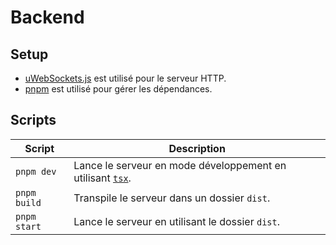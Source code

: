 # Backend

## Setup

- [uWebSockets.js](https://github.com/uNetworking/uWebSockets.js) est utilisé pour le serveur HTTP.
- [pnpm](https://pnpm.io) est utilisé pour gérer les dépendances.

## Scripts

| Script | Description |
| ------ | ----------- |
| `pnpm dev` | Lance le serveur en mode développement en utilisant [`tsx`](https://www.npmjs.com/package/tsx). |
| `pnpm build` | Transpile le serveur dans un dossier `dist`. |
| `pnpm start` | Lance le serveur en utilisant le dossier `dist`. |
